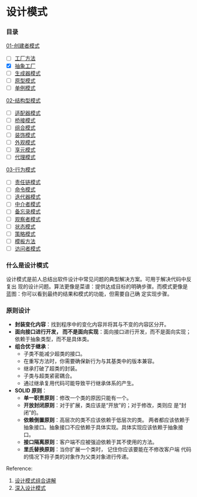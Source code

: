 # 设计模式

### 目录

[01-创建者模式](01-chuang-jian-xing-mo-shi/)

* [ ] [工厂方法](01-chuang-jian-xing-mo-shi/gong-chang-fang-fa.md)
* [x] [抽象工厂](01-chuang-jian-xing-mo-shi/chou-xiang-gong-chang.md)
* [ ] [生成器模式](01-chuang-jian-xing-mo-shi/sheng-cheng-qi-mo-shi.md)
* [ ] [原型模式](01-chuang-jian-xing-mo-shi/yuan-xing-mo-shi.md)
* [ ] [单例模式](01-chuang-jian-xing-mo-shi/dan-li-mo-shi.md)

[02-结构型模式](02-jie-gou-xing-mo-shi/)

* [ ] [适配器模式](02-jie-gou-xing-mo-shi/kuo-pei-qi-mo-shi.md)
* [ ] [桥接模式](02-jie-gou-xing-mo-shi/qiao-jie-mo-shi.md)
* [ ] [组合模式](02-jie-gou-xing-mo-shi/zu-he-mo-shi.md)
* [ ] [装饰模式](02-jie-gou-xing-mo-shi/zhuang-shi-mo-shi.md)
* [ ] [外观模式](02-jie-gou-xing-mo-shi/wai-guan-mo-shi.md)
* [ ] [享元模式](02-jie-gou-xing-mo-shi/xiang-yuan-mo-shi.md)
* [ ] [代理模式](02-jie-gou-xing-mo-shi/dai-li-mo-shi.md)

[03-行为模式](03-hang-wei-mo-shi/)

* [ ] [责任链模式](03-hang-wei-mo-shi/ze-ren-lian-mo-shi.md)
* [ ] [命令模式](03-hang-wei-mo-shi/ming-ling-mo-shi.md)
* [ ] [迭代器模式](03-hang-wei-mo-shi/die-dai-qi-mo-shi.md)
* [ ] [中介者模式](03-hang-wei-mo-shi/zhong-jie-zhe-mo-shi.md)
* [ ] [备忘录模式](03-hang-wei-mo-shi/bei-wang-lu-mo-shi.md)
* [ ] [观察者模式](03-hang-wei-mo-shi/guan-cha-zhe-mo-shi.md)
* [ ] [状态模式](03-hang-wei-mo-shi/zhuang-tai-mo-shi.md)
* [ ] [策略模式](03-hang-wei-mo-shi/ce-lve-mo-shi.md)
* [ ] [模板方法](03-hang-wei-mo-shi/mo-ban-fang-fa.md)
* [ ] [访问者模式](03-hang-wei-mo-shi/fang-wen-zhe-mo-shi.md)

### 什么是设计模式

设计模式是前人总结出软件设计中常见问题的典型解决方案。可用于解决代码中反复出 现的设计问题。算法更像是菜谱：提供达成目标的明确步骤。而模式更像是 蓝图：你可以看到最终的结果和模式的功能，但需要自己确 定实现步骤。

### 原则设计

* **封装变化内容**：找到程序中的变化内容并将其与不变的内容区分开。
* **面向接口进行开发， 而不是面向实现**：面向接口进行开发，而不是面向实现；依赖于抽象类型，而不是具体类。
* **组合优于继承**：
  * 子类不能减少超类的接口。
  * 在重写方法时，你需要确保新行为与其基类中的版本兼容。
  * 继承打破了超类的封装。
  * 子类与超类紧密耦合。
  * 通过继承复用代码可能导致平行继承体系的产生。
* **SOLID 原则**： 
  * **单一职责原则**：修改一个类的原因只能有一个。
  * **开放封闭原则**：对于扩展，类应该是“开放”的；对于修改，类则应 是“封闭”的。
  * **依赖倒置原则**：高层次的类不应该依赖于低层次的类。 两者都应该依赖于抽象接口。抽象接口不应依赖于具体实现。具体实现应该依赖于抽象接口。
  * **接口隔离原则**：客户端不应被强迫依赖于其不使用的方法。
  * **里氏替换原则**：当你扩展一个类时， 记住你应该要能在不修改客户端 代码的情况下将子类的对象作为父类对象进行传递。

Reference:

1. [设计模式组合讲解](https://refactoringguru.cn/design-patterns/creational-patterns)
2. [深入设计模式](https://refactoringguru.cn/design-patterns)



